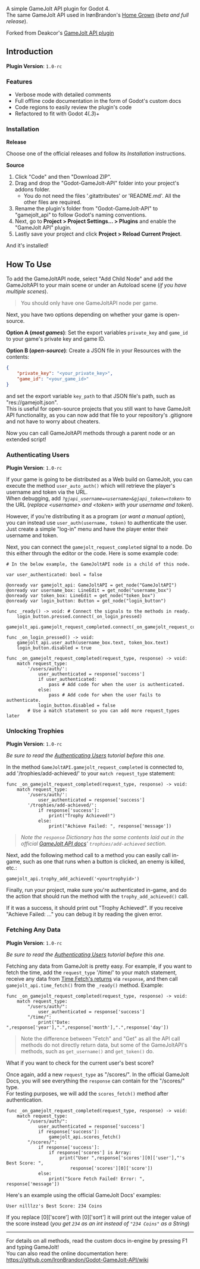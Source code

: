 A simple GameJolt API plugin for Godot 4.\
The same GameJolt API used in IrønBrandon's [Home Grown](https://ironbrandon.itch.io/homegrown) (_beta and full release_).

Forked from Deakcor's [GameJolt API plugin](https://github.com/deakcor/-godot-gj-api)

## Introduction

**Plugin Version**: `1.0-rc`

### Features

- Verbose mode with detailed comments
- Full offline code documentation in the form of Godot's custom docs
- Code regions to easily review the plugin's code
- Refactored to fit with Godot 4(_.3_)+

### Installation

**Release**

Choose one of the official releases and follow its *Installation* instructions.

**Source**

1. Click "Code" and then "Download ZIP".
2. Drag and drop the "Godot-GameJolt-API" folder into your project's addons folder.
    - You do not need the files '.gitattributes' or 'README.md'. All the other files are required.
3. Rename the plugin's folder from "Godot-GameJolt-API" to "gamejolt_api" to follow Godot's naming conventions.
4. Next, go to **Project > Project Settings... > Plugins** and enable the "GameJolt API" plugin.
5. Lastly save your project and click **Project > Reload Current Project**.

And it's installed!

## **How To Use**

To add the GameJoltAPI node, select "Add Child Node" and add the GameJoltAPI to your main scene or
under an Autoload scene (_if you have multiple scenes_).

> You should only have one GameJoltAPI node per game.

Next, you have two options depending on whether your game is open-source.

**Option A (_most games_)**: Set the export variables `private_key` and `game_id` to your game's private key and game ID.

**Option B (_open-source_)**: Create a JSON file in your Resources with the contents:
```json
{
	"private_key": "<your_private_key>",
	"game_id": "<your_game_id>"
}
```
and set the export variable `key_path` to that JSON file's path, such as "res://gamejolt.json".\
This is useful for open-source projects that you still want to have GameJolt API functionality, as you can now add that file to your repository's .gitignore and not have to worry about cheaters.

Now you can call GameJoltAPI methods through a parent node or an extended script!

### Authenticating Users

**Plugin Version**: `1.0-rc`

If your game is going to be distributed as a Web build on GameJolt, you can execute the method `user_auto_auth()`
which will retrieve the player's username and token via the URL.\
When debugging, add _`?gjapi_username=<username>&gjapi_token=<token>`_ to the URL (_replace
\<username\> and \<token\> with your username and token_).

However, if you're distributing it as a program (_or want a manual option_), you can instead use
`user_auth(username, token)` to authenticate the user. Just create a simple "log-in" menu and
have the player enter their username and token.

Next, you can connect the `gamejolt_request_completed` signal to a node. Do this either through the
editor or the code. Here is some example code:

```gdscript
# In the below example, the GameJoltAPI node is a child of this node.

var user_authenticated: bool = false

@onready var gamejolt_api: GameJoltAPI = get_node("GameJoltAPI")
@onready var username_box: LineEdit = get_node("username_box")
@onready var token_box: LineEdit = get_node("token_box")
@onready var login_button: Button = get_node("login_button")

func _ready() -> void: # Connect the signals to the methods in ready.
	login_button.pressed.connect(_on_login_pressed)
	gamejolt_api.gamejolt_request_completed.connect(_on_gamejolt_request_completed)

func _on_login_pressed() -> void:
	gamejolt_api.user_auth(username_box.text, token_box.text)
	login_button.disabled = true

func _on_gamejolt_request_completed(request_type, response) -> void:
	match request_type:
		'/users/auth/':
			user_authenticated = response['success']
			if user_authenticated:
				pass # Add code for when the user is authenticated.
			else:
				pass # Add code for when the user fails to authenticate.
			login_button.disabled = false
		# Use a match statement so you can add more request_types later
```

### Unlocking Trophies

**Plugin Version**: `1.0-rc`

_Be sure to read the [Authenticating Users](#authenticating-users) tutorial before this one._

In the method `GameJoltAPI.gamejolt_request_completed` is connected to, add '/trophies/add-achieved/'
to your `match request_type` statement:

```gdscript
func _on_gamejolt_request_completed(request_type, response) -> void:
	match request_type:
		'/users/auth/':
			user_authenticated = response['success']
		'/trophies/add-achieved/':
			if response['success']:
				print("Trophy Achieved!")
			else:
				print("Achieve Failed: ", response['message'])
```

> _Note the `response` Dictionary has the same contents laid out in the official [GameJolt API docs](https://gamejolt.com/game-api/doc/trophies/add-achieved)'
> `trophies/add-achieved` section._

Next, add the following method call to a method you can easily call in-game, such
as one that runs when a button is clicked, an enemy is killed, etc.:

```gdscript
gamejolt_api.trophy_add_achieved('<yourtrophyid>')
```

Finally, run your project, make sure you're authenticated in-game, and do the action that should run
the method with the `trophy_add_achieved()` call.

If it was a success, it should print out "Trophy Achieved!". If you receive "Achieve Failed: ..." you
can debug it by reading the given error.

### Fetching Any Data

**Plugin Version**: `1.0-rc`

_Be sure to read the [Authenticating Users](#authenticating-users) tutorial before this one._

Fetching any data from GameJolt is pretty easy. For example, if you want to fetch the
time, add the `request_type` '/time/' to your match statement, receive any data from [Time Fetch's
returns](https://gamejolt.com/game-api/doc/time/fetch) via `response`, and then call
`gamejolt_api.time_fetch()` from the `_ready()` method. Example:

```gdscript
func _on_gamejolt_request_completed(request_type, response) -> void:
	match request_type:
		"/users/auth/":
			user_authenticated = response['success']
		"/time/":
			print("Date: ",response['year'],".",response['month'],".",response['day'])
```

> Note the difference between "Fetch" and "Get" as all the API call methods do
> not directly return data, but some of the GameJoltAPI's methods, such as
> `get_username()` and `get_token()` do.

What if you want to check for the current user's best score?

Once again, add a new `request_type` as "/scores/". In the official GameJolt Docs, you will see everything the `response` can contain for the "/scores/" type.\
For testing purposes, we will add the `scores_fetch()` method after authentication.

```gdscript
func _on_gamejolt_request_completed(request_type, response) -> void:
	match request_type:
		"/users/auth/":
			user_authenticated = response['success']
			if response['success']:
				gamejolt_api.scores_fetch()
		"/scores/":
			if response['success']:
				if response['scores'] is Array:
					print("User ",response['scores'][0]['user'],"'s Best Score: ", 
						response['scores'][0]['score'])
			else:
				print("Score Fetch Failed! Error: ", response['message'])
```

Here's an example using the official GameJolt Docs' examples:

`User nilllzz's Best Score: 234 Coins`

If you replace \[0]['score'] with \[0]['sort'] it will print out the integer value of the score instead (_you get `234` as an int instead of `"234 Coins"` as a String_)

- - -

For details on all methods, read the custom docs in-engine by pressing F1 and typing GameJolt!\
You can also read the online documentation here: https://github.com/IronBrandon/Godot-GameJolt-API/wiki
